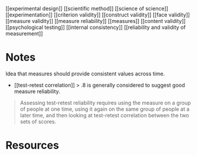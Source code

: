 [[experimental design]]
[[scientific method]]
[[science of science]]
[[experimentation]]
[[criterion validity]]
[[construct validity]]
[[face validity]]
[[measure validity]]
[[measure reliability]]
[[measures]]
[[content validity]]
[[psychological testing]]
[[internal consistency]]
[[reliability and validity of measurement]]

# Notes
Idea that measures should provide consistent values across time.

- [[test-retest correlation]] > .8 is generally considered to suggest good measure reliability.

> Assessing test-retest reliability requires using the measure on a group of people at one time, using it again on the same group of people at a later time, and then looking at test-retest correlation between the two sets of scores.

# Resources